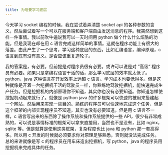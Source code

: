 ```yaml
---
title: 为啥要学习底层
---
```


今天学习 socket 编程的时候，我在尝试着弄清楚 socket api 的各种参数的含义，然后尝试着写一个可以在服务端和客户端自由发送消息的程序。我突然想到这样一件事情。我以前吹牛逼说我可以一天时间用 python 做个什么什么炫酷的功能。但是我现在却在用 c 语言完成这样简单的事情。这就在程序功能上有很大的落差。由此产生了一个思考，学习这种底层的东西，比如汇编语言，编译原理，c 语言到底有没有意义。是否应该重复造轮子。

我的答案是，有必要。但前提是对程序员很有必要。或许可以说是对 ”高级“ 程序员有必要。如果只是拿编程语言干活的话，那么学习底层的效率就太低了。python，java 这种语言在开发效率上远超 c 语言。学习成本也要低得多。但是这种就像是开着一台挖掘机干活的驾驶员一样，你熟练地驾驶挖掘机，能快速完成生产任务。但是挖掘机的内部原理你不知道，其实你也没有必要知道。你知道怎样使挖掘机动起来就行了。就像是 python java 的许多框架可以快速的被用来搭建起一个网站，然后用来实现一些目的。熟练的程序员可以快速地完成这个任务，但是这个框架的内部实现程序员不知道，其实也没有必要知道。但是用 c 语言不一样，c 语言写出来的东西除了操作系统和操作系统提供的一些 API，很少有非常成熟的，可以说是事情标准的框架可以拿来直接用，当然也不是没有，比如 nginx，sqlite 等。但是就算是使用这类框架，复杂程度也比 java 和 python 那一套高得多。所以用 c 开发的时候就必须要求你对原理足够熟悉，否则就没法完成任务。总的来讲就像是写 c 的程序员在用车床造出挖掘机，写 python，java 的程序员用挖掘机来完成具体的任务。

